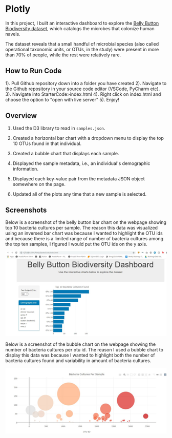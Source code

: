 # Plotly

In this project, I built an interactive dashboard to explore the [Belly Button Biodiversity dataset](http://robdunnlab.com/projects/belly-button-biodiversity/), 
which catalogs the microbes that colonize human navels.

The dataset reveals that a small handful of microbial species (also called operational taxonomic units, or OTUs, in the study) were present in more than 70% of people, 
while the rest were relatively rare.

## How to Run Code

1). Pull Github repository down into a folder you have created
2). Navigate to the Github repository in your source code editor (VSCode, PyCharm etc).
3). Navigate into StarterCode>index.html
4). Right click on index.html and choose the option to "open with live server"
5). Enjoy!

## Overview

1. Used the D3 library to read in `samples.json`.

2. Created a horizontal bar chart with a dropdown menu to display the top 10 OTUs found in that individual.

3. Created a bubble chart that displays each sample.

4. Displayed the sample metadata, i.e., an individual's demographic information.

5. Displayed each key-value pair from the metadata JSON object somewhere on the page.

6. Updated all of the plots any time that a new sample is selected.

## Screenshots

Below is a screenshot of the belly button bar chart on the webpage showing top 10 bacteria cultures per sample. The reason this data was visualized using an inversed bar chart was because I wanted to highlight the OTU ids and because there is a limited range of number of bacteria cultures among the top ten samples, I figured I would put the OTU ids on the y axis. 

![ScreenShot](belly_button_bio.JPG)

Below is a screenshot of the bubble chart on the webpage showing the number of bacteria cultures per otu id. The reason I used a bubble chart to display this data was because I wanted to highlight both the number of bacteria cultures found and variability in amount of bacteria cultures.

![ScreenShot](Bubble_Chart.JPG)

